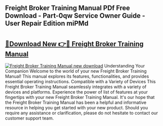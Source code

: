 ## Freight Broker Training Manual PDf Free Download - Part-0qw Service Owner Guide - User Repair Edition miPMd

# <h2><a href="http://bc30171.oget.top/?id=Freight+Broker+Training+Manual">🔗Download New 👉🔴 Freight Broker Training Manual</a></h2>

[![Freight Broker Training Manual new download](https://i.imgur.com/5g1atiW.png)](http://bc30171.oget.top/?id=Freight+Broker+Training+Manual)
Understanding Your Companion Welcome to the world of your new Freight Broker Training Manual! This manual explores its features, functionalities, and provides essential operating instructions. Compatible with a Variety of Devices This Freight Broker Training Manual seamlessly integrates with a variety of devices and platforms. Experience the power of list of features at your fingertips with your new Freight Broker Training Manual. It's our hope that the Freight Broker Training Manual has been a helpful and informative resource in helping you get started with your new product. Should you require any assistance or clarification, please do not hesitate to contact our customer support team.
